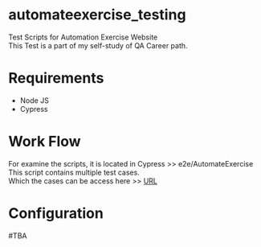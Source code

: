 # automateexercise_testing
Test Scripts for Automation Exercise Website <br>
This Test is a part of my self-study of QA Career path.

# Requirements
* Node JS <br>
* Cypress <br>

# Work Flow
For examine the scripts, it is located in Cypress >> e2e/AutomateExercise <br>
This script contains multiple test cases. <br>
Which the cases can be access here >> [URL](https://docs.google.com/spreadsheets/d/1NzoQ-6rlKABLopH_fCO4aJailCDTIyDXcflnC-01ynM/edit?usp=sharing) <br>

# Configuration
#TBA
